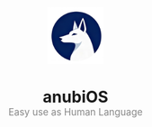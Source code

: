 <div align="center">
  <img src="/assets/logo.png" width=100 id=Logo>

    
  <h1 style="margin-bottom: 0;">anubiOS</h1>
   <p style="
    margin-top: 0; 
    font-size: 1.2em; 
    font-weight: normal; 
    color: #888888; /* Slightly lighter text for the philosophy */
    padding-bottom: 20px;
  ">Easy use as Human Language</p>
  
</div>
